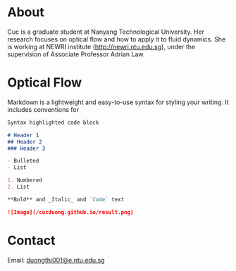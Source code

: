 # About

Cuc is a graduate student at Nanyang Technological University. Her research focuses on optical flow and how to apply it to fluid dynamics. She is working at NEWRI institute (http://newri.ntu.edu.sg), under the supervision of Associate Professor Adrian Law.

# Optical Flow

Markdown is a lightweight and easy-to-use syntax for styling your writing. It includes conventions for

```markdown
Syntax highlighted code block

# Header 1
## Header 2
### Header 3

- Bulleted
- List

1. Numbered
2. List

**Bold** and _Italic_ and `Code` text

![Image](/cucduong.github.io/result.png)

```


# Contact

Email: duongthi001@e.ntu.edu.sg

